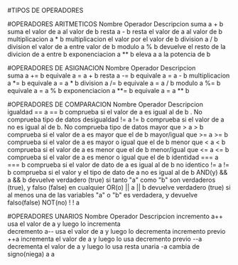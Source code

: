 #TIPOS DE OPERADORES 

#OPERADORES ARITMETICOS
Nombre                       Operador          Descripcion
suma                          a + b             suma el valor de a al valor de b
resta                         a - b             resta el valor de a al valor de b
multiplicacion                a * b             multiplicacion el valor por el valor de b
division                      a / b             division el valor de a entre valor de b
modulo                        a % b             devuelve el resto de la divicion de a entre b
exponenciacion                a ** b           eleva a a la potencia de b


#OPERADORES DE ASIGNACION
Nombre                          Operador                 Descripcion  
suma                            a += b                 equivale a = a + b
resta                           a -= b                 equivale a = a - b
multiplicacion                  a *= b                 equivale a = a * b
division                        a /= b                 equivale a = a / b
modulo                          a %= b                 equivale a = a % b
exponenciacion                  a **= b                equivale a = a ** b

#OPERADORES DE COMPARACION
Nombre                         Operador                 Descripcion  
igualdad ==                     a == b             comprueba si el valor de a es igual al de b . No comprueba tipo de datos
desigualdad !=                  a != b             comprueba si el valor de a no es igual al de b. No comprueba tipo de datos
mayor que >                     a > b              comprueba si el valor de a es mayor que el de b
mayor/igual que >=              a >= b             comprueba si el valor de a es mayor o igual que el de b
menor que <                     a < b              comprueba si el valor de a es menor que el de b
menor/igual que <=              a <= b             comprueba si el valor de a es menor o igual que el de b
identidad ===                   a === b            comprueba si el valor de dato de a es igual al de b
no identico !=                  a != b             comprueba si el valor y el tipo de dato de a no es igual al de b
AND(y) &&                       a && b             devuelve verdadero (true) si tanto "a" como "b" son verdaderos (true), y falso (false) en cualquier 
OR(o) ||                        a || b             devuelve verdadero (true) si al menos una de las variables "a" o "b" es verdadera, y devuelve falso(false) 
NOT(no) !                       ! a


#OPERADORES UNARIOS
Nombre                          Operador                 Descripcion 
incremento                       a++                   usa el valor de a y luego lo incrementa          
decremento                       a--                   usa el valor de a y luego lo decrementa
incremento previo                ++a                   incrementa el valor de a y luego lo usa
decremento previo                --a                   decrementa el valor de a y luego lo usa
resta unaria                     -a                    cambia de signo(niega) a a



